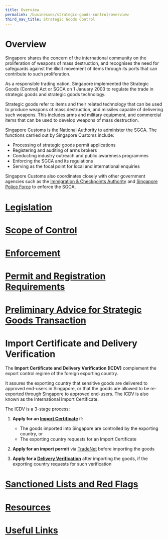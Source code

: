 ```yaml
---
title: Overview
permalink: /businesses/strategic-goods-control/overview
third_nav_title: Strategic Goods Control
---
```


# Overview

Singapore shares the concern of the international community on the proliferation of weapons of mass destruction, and recognises the need for safeguards against the illicit movement of items through its ports that can contribute to such proliferation.

As a responsible trading nation, Singapore implemented the Strategic Goods (Control) Act or SGCA on 1 January 2003 to regulate the trade in strategic goods and strategic goods technology.

Strategic goods refer to items and their related technology that can be used to produce weapons of mass destruction, and missiles capable of delivering such weapons. This includes arms and military equipment, and commercial items that can be used to develop weapons of mass destruction.

Singapore Customs is the National Authority to administer the SGCA. The functions carried out by Singapore Customs include:

-   Processing of strategic goods permit applications
-   Registering and auditing of arms brokers
-   Conducting industry outreach and public awareness programmes
-   Enforcing the SGCA and its regulations
-   Serving as the focal point for local and international enquiries

Singapore Customs also coordinates closely with other government agencies such as the  [Immigration & Checkpoints Authority](http://www.ica.gov.sg/)  and  [Singapore Police Force](http://www.spf.gov.sg/)  to enforce the SGCA.

# [Legislation](https://singapore-customs-staging.netlify.com/businesses/strategic-goods-control/legislation)

# [Scope of Control](https://singapore-customs-staging.netlify.com/businesses/strategic-goods-control/scope-of-control)

# [Enforcement](https://singapore-customs-staging.netlify.com/businesses/strategic-goods-control/enforcement)

# [Permit and Registration Requirements](https://singapore-customs-staging.netlify.com/businesses/strategic-goods-control/permit-and-registration-requirements)

# [Preliminary Advice for Strategic Goods Transaction](https://singapore-customs-staging.netlify.com/businesses/strategic-goods-control/permit-and-registration-requirements/preliminary-advice-for-strategic-goods-transaction) 

# Import Certificate and Delivery Verification

The  **Import Certificate and Delivery Verification (ICDV)**  complement the export control regime of the foreign exporting country.

It assures the exporting country that sensitive goods are delivered to approved end-users in Singapore, or that the goods are allowed to be re-exported through Singapore to approved end-users. The ICDV is also known as the International Import Certificate.

The ICDV is a 3-stage process:

1.  **Apply for an  [Import Certificate](https://www.customs.gov.sg/businesses/strategic-goods-control/import-certificate-and-delivery-verification/import-certificate)** if:
    
    -   The goods imported into Singapore are controlled by the exporting country, or
    -   The exporting country requests for an Import Certificate
2.  **Apply for an import permit**  via  [TradeNet](https://www.tradexchange.gov.sg/tradexchange/default.portal?_nfpb=true&_pageLabel=main_tn&_nfls=false)  before importing the goods
    
3.  **Apply for a  [Delivery Verification](https://www.customs.gov.sg/businesses/strategic-goods-control/import-certificate-and-delivery-verification/delivery-verification)**  after importing the goods, if the exporting country requests for such verification

# [Sanctioned Lists and Red Flags](https://singapore-customs-staging.netlify.com/businesses/strategic-goods-control/sanctioned-lists-and-red-flags)

# [Resources](https://singapore-customs-staging.netlify.com/businesses/strategic-goods-control/resources)

# **[Useful Links](https://singapore-customs-staging.netlify.com/businesses/strategic-goods-control/useful-links)**
